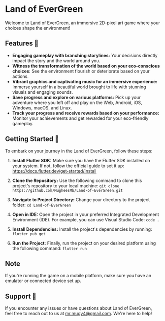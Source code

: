 # Land of EverGreen

Welcome to Land of EverGreen, an immersive 2D-pixel art game where your choices shape the environment!

## Features 🌲

* **Engaging gameplay with branching storylines:** Your decisions directly impact the story and the world around you.
* **Witness the transformation of the world based on your eco-conscious choices:** See the environment flourish or deteriorate based on your actions.
* **Vibrant graphics and captivating music for an immersive experience:** Immerse yourself in a beautiful world brought to life with stunning visuals and engaging sounds.
* **Save progress and explore on various platforms:** Pick up your adventure where you left off and play on the Web, Android, iOS, Windows, macOS, and Linux.
* **Track your progress and receive rewards based on your performance:** Monitor your achievements and get rewarded for your eco-friendly gameplay.

## Getting Started 🚀

To embark on your journey in the Land of EverGreen, follow these steps:

1. **Install Flutter SDK:** 
Make sure you have the Flutter SDK installed on your system. If not, follow the official guide to set it up: https://docs.flutter.dev/get-started/install

2. **Clone the Repository:**
Use the following command to clone this project's repository to your local machine: ```git clone https://github.com/MugheesMb/Land-of-EverGreen.git```

3. **Navigate to Project Directory:** Change your directory to the project folder:  ```cd Land-of-EverGreen```

4. **Open in IDE:** Open the project in your preferred Integrated Development Environment (IDE). For example, you can use Visual Studio Code:  ```code .```

5. **Install Dependencies:** Install the project's dependencies by running:  ```flutter pub get```

6. **Run the Project:** Finally, run the project on your desired platform using the following command: ```flutter run ```

## Note
If you're running the game on a mobile platform, make sure you have an emulator or connected device set up.

## Support 🌱
If you encounter any issues or have questions about Land of EverGreen, feel free to reach out to us at [mr.mugy4@gmail.com](mailto:mr.mugy4@gmail.com). We're here to help!
